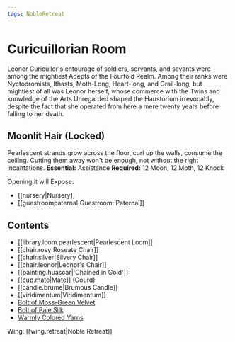 ```yaml
---
tags: NobleRetreat
---
```

# Curicuillorian Room
Leonor Curicuilor's entourage of soldiers, servants, and savants were among the mightiest Adepts of the Fourfold Realm. Among their ranks were Nyctodromists, Ithasts, Moth-Long, Heart-long, and Grail-long, but mightiest of all was Leonor herself, whose commerce with the Twins and knowledge of the Arts Unregarded shaped the Haustorium irrevocably, despite the fact that she operated from here a mere twenty years before falling to her death. 
## Moonlit Hair (Locked)
Pearlescent strands grow across the floor, curl up the walls, consume the ceiling. Cutting them away won't be enough, not without the right incantations.
**Essential:** Assistance
**Required:** 12 Moon, 12 Moth, 12 Knock

Opening it will Expose:
- [[nursery|Nursery]]
- [[guestroompaternal|Guestroom: Paternal]]
## Contents
- [[library.loom.pearlescent|Pearlescent Loom]]
- [[chair.rosy|Roseate Chair]]
- [[chair.silver|Silvery Chair]]
- [[chair.leonor|Leonor's Chair]]
- [[painting.huascar|'Chained in Gold']]
- [[cup.mate|Mate]] (Gourd)
- [[candle.brume|Brumous Candle]]
- [[viridimentum|Viridimentum]]
- [Bolt of Moss-Green Velvet](https://uadaf.theevilroot.xyz/rowenarium/element/bolt.velvet)
- [Bolt of Pale Silk](https://uadaf.theevilroot.xyz/rowenarium/element/bolt.silk)
- [Warmly Colored Yarns](https://uadaf.theevilroot.xyz/rowenarium/element/yarns.warm)

Wing: [[wing.retreat|Noble Retreat]]